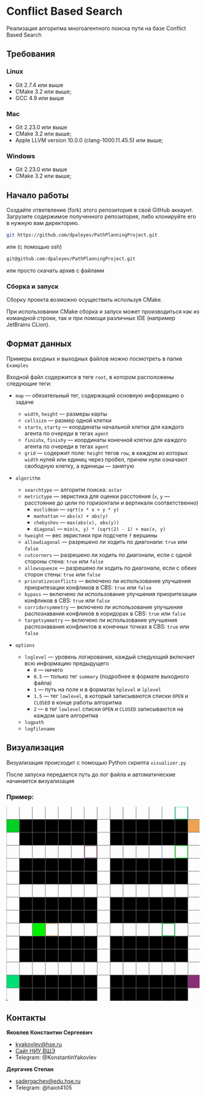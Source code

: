# Conflict Based Search
Реализация алгоритма многоагентного поиска пути на базе Conflict Based Search

## Требования
### Linux
- Git 2.7.4 или выше
- CMake 3.2 или выше;
- GCC 4.9 или выше

### Mac
- Git 2.23.0 или выше
- CMake 3.2 или выше;
- Apple LLVM version 10.0.0 (clang-1000.11.45.5) или выше;

### Windows
- Git 2.23.0 или выше
- CMake 3.2 или выше;

## Начало работы
Cоздайте ответвление (fork) этого репозитория в свой GitHub аккаунт. Загрузите содержимое полученного репозитория, либо клонируйте его в нужную вам директорию.
```bash
git https://github.com/dpaleyev/PathPlanningProject.git
```

или (с помощью ssh)

```bash
git@github.com:dpaleyev/PathPlanningProject.git
```

или просто скачать архив с файлами

### Сборка и запуск

Сборку проекта возможно осуществить используя CMake.

При использовании CMake сборка и запуск может производиться как из командной строки, так и при помощи различных IDE (например JetBrains CLion). 
## Формат данных
Примеры входных и выходных файлов можно посмотреть в папке `Examples`

Входной файл содержится в теге `root`, в котором расположены следующие теги:
+ `map` &mdash; обязательный тег, содержащий основную информацию о задаче
    + `width`, `height` &mdash; размеры карты
    + `cellsize` &mdash; размер одной клетки
    + `startx`, `starty` &mdash; координаты начальной клетки для каждого агента по очереди в тегах `agent`
    + `finishx`, `finishy` &mdash; координаты конечной клетки для каждого агента по очереди в тегах `agent`
    + `grid` &mdash; содержит поле: `height` тегов `row`, в каждом из которых `width` нулей или единиц через пробел, причем нули означают свободную клетку, а единицы &mdash; занятую
+ `algorithm`
    + `searchtype` &mdash; алгоритм поиска: `astar`
    + `metrictype` &mdash; эвристика для оценки расстояния (`x`, `y` &mdash; расстояние до цели по горизонтали и вертикали соответственно)
        + `euclidean` &mdash; `sqrt(x * x + y * y)`
        + `manhattan` &mdash; `abs(x) + abs(y)`
        + `chebyshev` &mdash; `max(abs(x), abs(y))`
        + `diagonal` &mdash; `min(x, y) * (sqrt(2) - 1) + max(x, y)`
    + `hweight` &mdash; вес эвристики при подсчете `f` вершины
    + `allowdiagonal` &mdash; разрешено ли ходить по диагонали: `true` или `false`
    + `cutcorners` &mdash; разрешено ли ходить по диагонали, если с одной стороны стена: `true` или `false`
    + `allowsqueeze` &mdash; разрешено ли ходить по диагонали, если с обеих сторон стены: `true` или `false`
    + `prioratizeconflicts` &mdash; включено ли использование улучшения приоритезации конфликов в CBS: `true` или `false`
    + `bypass` &mdash; включено ли использование улучшения приоритезации конфликов в CBS: `true` или `false`
    + `corridorsymmetry` &mdash; включено ли использование улучшения распознавания конфликов в коридорах в CBS: `true` или `false`
    + `targetsymmetry` &mdash; включено ли использование улучшения распознавания конфликтов в конечных точках в CBS: `true` или `false`
      
+ `options`
    + `loglevel` &mdash; уровень логирования, каждый следующий включает всю информацию предыдущего
        + `0` &mdash; ничего
        + `0.5` &mdash; только тег `summary` (подробнее в формате выходного файла)
        + `1` &mdash; путь на поле и в форматах `hplevel` и `lplevel`
        + `1.5` &mdash; тег `lowlevel`, в который записываются списки `OPEN` и `CLOSED` в конце работы алгоритма
        + `2` &mdash; в тег `lowlevel` списки `OPEN` и `CLOSED` записываются на каждом шаге алгоритма
    + `logpath`
    + `logfilename`


## Визуализация
Визуализация происходит с помощью Python скрипта `visualizer.py`

После запуска передается путь до лог файла и автоматические начинается визуализация

### Пример:

![Alt Text](/Images/visualizer_example.gif)

## Контакты
**Яковлев Константин Сергеевич**
- kyakovlev@hse.ru
- [Сайт НИУ ВШЭ](https://www.hse.ru/staff/yakovlev-ks)
- Telegram: @KonstantinYakovlev
  
**Дергачев Степан**
- sadergachev@edu.hse.ru
- Telegram: @haiot4105
